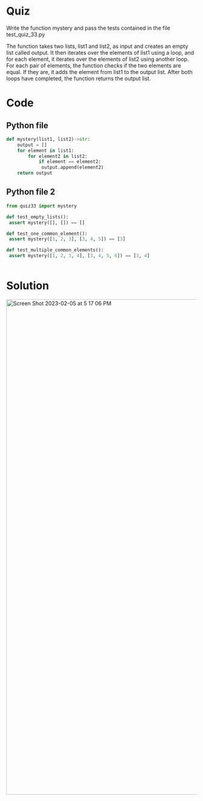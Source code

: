 # Quiz
Write the function mystery and pass the tests contained in the file test_quiz_33.py


The function takes two lists, list1 and list2, as input and creates an empty list called output.  It then iterates over the elements of list1 using a loop, and for each element, it iterates over the elements of list2 using another loop. For each pair of elements, the function checks if the two elements are equal. If they are, it adds the element from list1 to the output list. After both loops have completed, the function returns the output list.

# Code

## Python file 
```.py
def mystery(list1, list2)->str:
    output = []
    for element in list1:
        for element2 in list2:
            if element == element2:
             output.append(element2)
    return output
 ```
 
 ## Python file 2
 
 ```.py
 from quiz33 import mystery

def test_empty_lists():
  assert mystery([], []) == []

def test_one_common_element():
  assert mystery([1, 2, 3], [3, 4, 5]) == [3]

def test_multiple_common_elements():
  assert mystery([1, 2, 3, 4], [3, 4, 5, 6]) == [3, 4]
  
 ```
 
 # Solution 
 
 <img width="1306" alt="Screen Shot 2023-02-05 at 5 17 06 PM" src="https://user-images.githubusercontent.com/116609563/216808717-3ceb6614-b719-48df-b578-8a2592d2261a.png">

  
  



   
